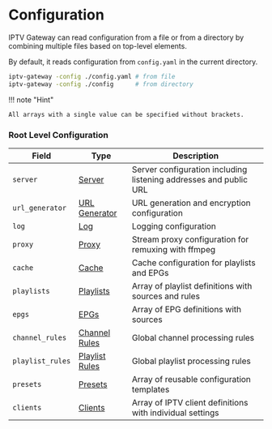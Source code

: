 # Configuration

IPTV Gateway can read configuration from a file or from a directory by combining multiple files based on top-level
elements.

By default, it reads configuration from `config.yaml` in the current directory.

```bash
iptv-gateway -config ./config.yaml # from file
iptv-gateway -config ./config      # from directory
```

!!! note "Hint"

    All arrays with a single value can be specified without brackets.

### Root Level Configuration

| Field            | Type                                               | Description                                                       |
|------------------|----------------------------------------------------|-------------------------------------------------------------------|
| `server`         | [Server](./config/server.md)                       | Server configuration including listening addresses and public URL |
| `url_generator`  | [URL Generator](./config/url_generator.md)         | URL generation and encryption configuration                       |
| `log`            | [Log](config/logs.md)                             | Logging configuration                                             |
| `proxy`          | [Proxy](./config/proxy.md)                         | Stream proxy configuration for remuxing with ffmpeg               |
| `cache`          | [Cache](./config/cache.md)                         | Cache configuration for playlists and EPGs                        |
| `playlists`      | [Playlists](./config/playlists.md)                 | Array of playlist definitions with sources and rules              |
| `epgs`           | [EPGs](./config/epgs.md)                           | Array of EPG definitions with sources                             |
| `channel_rules`  | [Channel Rules](./config/channel_rules/index.md)   | Global channel processing rules                                   |
| `playlist_rules` | [Playlist Rules](./config/playlist_rules/index.md) | Global playlist processing rules                                  |
| `presets`        | [Presets](./config/presets.md)                     | Array of reusable configuration templates                         |
| `clients`        | [Clients](./config/clients.md)                     | Array of IPTV client definitions with individual settings         |